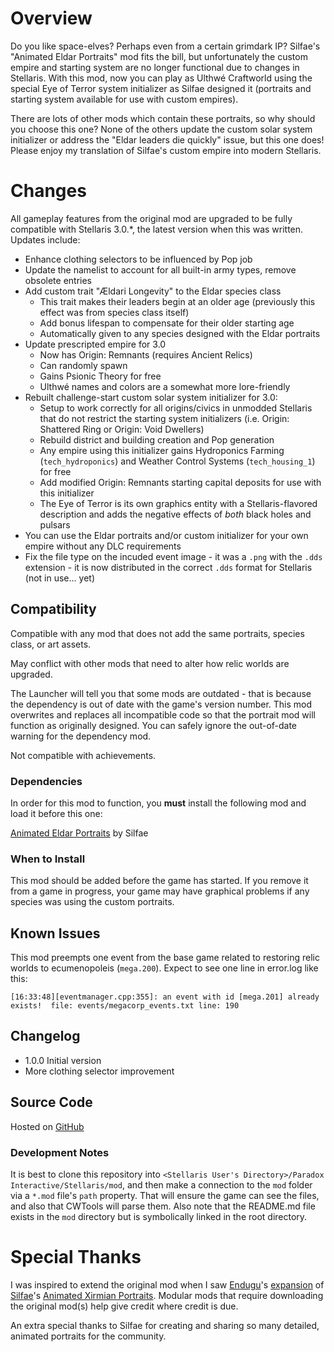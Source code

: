 # Overview

Do you like space-elves? Perhaps even from a certain grimdark IP? Silfae's "Animated Eldar Portraits" mod fits the bill, but unfortunately the custom empire and starting system are no longer functional due to changes in Stellaris.  With this mod, now you can play as Ulthwé Craftworld using the special Eye of Terror system initializer as Silfae designed it (portraits and starting system available for use with custom empires).

There are lots of other mods which contain these portraits, so why should you choose this one?  None of the others update the custom solar system initializer or address the "Eldar leaders die quickly" issue, but this one does!  Please enjoy my translation of Silfae's custom empire into modern Stellaris.

# Changes

All gameplay features from the original mod are upgraded to be fully compatible with Stellaris 3.0.*, the latest version when this was written.  Updates include:

* Enhance clothing selectors to be influenced by Pop job
* Update the namelist to account for all built-in army types, remove obsolete entries
* Add custom trait "Ældari Longevity" to the Eldar species class
    * This trait makes their leaders begin at an older age (previously this effect was from species class itself)
    * Add bonus lifespan to compensate for their older starting age
    * Automatically given to any species designed with the Eldar portraits
* Update prescripted empire for 3.0
    * Now has Origin: Remnants (requires Ancient Relics)
    * Can randomly spawn
    * Gains Psionic Theory for free
    * Ulthwé names and colors are a somewhat more lore-friendly
* Rebuilt challenge-start custom solar system initializer for 3.0:
    * Setup to work correctly for all origins/civics in unmodded Stellaris that do not restrict the starting system initializers (i.e. Origin: Shattered Ring or Origin: Void Dwellers)
    * Rebuild district and building creation and Pop generation
    * Any empire using this initializer gains Hydroponics Farming (`tech_hydroponics`) and Weather Control Systems (`tech_housing_1`) for free
    * Add modified Origin: Remnants starting capital deposits for use with this initializer
    * The Eye of Terror is its own graphics entity with a Stellaris-flavored description and adds the negative effects of _both_ black holes and pulsars
* You can use the Eldar portraits and/or custom initializer for your own empire without any DLC requirements
* Fix the file type on the incuded event image - it was a `.png` with the `.dds` extension - it is now distributed in the correct `.dds` format for Stellaris (not in use... yet)

## Compatibility

Compatible with any mod that does not add the same portraits, species class, or art assets.

May conflict with other mods that need to alter how relic worlds are upgraded.

The Launcher will tell you that some mods are outdated - that is because the dependency is out of date with the game's version number.  This mod overwrites and replaces all incompatible code so that the portrait mod will function as originally designed.  You can safely ignore the out-of-date warning for the dependency mod.

Not compatible with achievements.

### Dependencies

In order for this mod to function, you **must** install the following mod and load it before this one:

[Animated Eldar Portraits](https://steamcommunity.com/sharedfiles/filedetails/?id=707415339) by Silfae

### When to Install

This mod should be added before the game has started.  If you remove it from a game in progress, your game may have graphical problems if any species was using the custom portraits.

## Known Issues

This mod preempts one event from the base game related to restoring relic worlds to ecumenopoleis (`mega.200`).  Expect to see one line in error.log like this:

```
[16:33:48][eventmanager.cpp:355]: an event with id [mega.201] already exists!  file: events/megacorp_events.txt line: 190
```

## Changelog

* 1.0.0 Initial version
* More clothing selector improvement

## Source Code

Hosted on [GitHub](https://github.com/corsairmarks/eldar_portraits_revisited)

### Development Notes

It is best to clone this repository into `<Stellaris User's Directory>/Paradox Interactive/Stellaris/mod`, and then make a connection to the `mod` folder via a `*.mod` file's `path` property.  That will ensure the game can see the files, and also that CWTools will parse them.  Also note that the README.md file exists in the `mod` directory but is symbolically linked in the root directory.

# Special Thanks

I was inspired to extend the original mod when I saw [Endugu](https://steamcommunity.com/profiles/76561198037630876/myworkshopfiles/)'s [expansion](https://steamcommunity.com/sharedfiles/filedetails/?id=1584824947) of [Silfae](https://steamcommunity.com/profiles/76561198021525667/myworkshopfiles/)'s [Animated Xirmian Portraits](https://steamcommunity.com/workshop/filedetails/?id=881118424).  Modular mods that require downloading the original mod(s) help give credit where credit is due.

An extra special thanks to Silfae for creating and sharing so many detailed, animated portraits for the community.